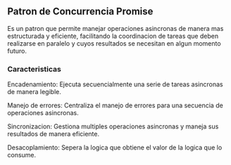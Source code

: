 ## Patron de Concurrencia Promise

Es un patron que permite manejar operaciones asincronas
de manera mas estructurada y eficiente, facilitando la
coordinacion de tareas que deben realizarse en paralelo
y cuyos resultados se necesitan en algun momento futuro.

### Caracteristicas
Encadenamiento:    Ejecuta secuencialmente una serie de tareas
                   asincronas de manera legible.

Manejo de errores: Centraliza el manejo de errores para una secuencia
                   de operaciones asincronas.

Sincronizacion:    Gestiona multiples operaciones asincronas y maneja
                   sus resultados de manera eficiente.

Desacoplamiento:   Sepera la logica que obtiene el valor de la logica
                   que lo consume.
